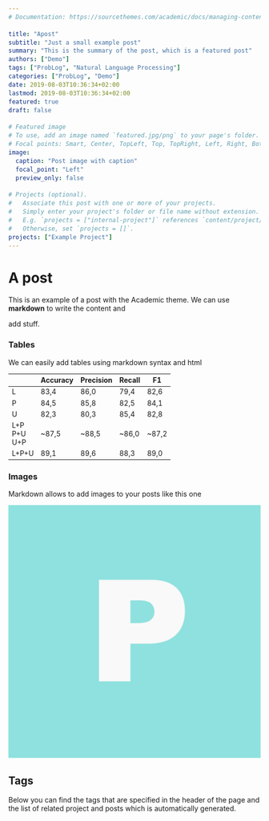 ```yaml
---
# Documentation: https://sourcethemes.com/academic/docs/managing-content/

title: "Apost"
subtitle: "Just a small example post"
summary: "This is the summary of the post, which is a featured post"
authors: ["Demo"]
tags: ["ProbLog", "Natural Language Processing"]
categories: ["ProbLog", "Demo"]
date: 2019-08-03T10:36:34+02:00
lastmod: 2019-08-03T10:36:34+02:00
featured: true
draft: false

# Featured image
# To use, add an image named `featured.jpg/png` to your page's folder.
# Focal points: Smart, Center, TopLeft, Top, TopRight, Left, Right, BottomLeft, Bottom, BottomRight.
image: 
  caption: "Post image with caption"
  focal_point: "Left"
  preview_only: false

# Projects (optional).
#   Associate this post with one or more of your projects.
#   Simply enter your project's folder or file name without extension.
#   E.g. `projects = ["internal-project"]` references `content/project/deep-learning/index.md`.
#   Otherwise, set `projects = []`.
projects: ["Example Project"]
---
```


# A post

This is an example of a post with the Academic theme. We can use **markdown** to write the content and 

add stuff.

### Tables

We can easily add tables using markdown syntax and html

|                   | Accuracy | Precision | Recall | F1    |
| ----------------- | -------- | --------- | ------ | ----- |
| L                 | 83,4     | 86,0      | 79,4   | 82,6  |
| P                 | 84,5     | 85,8      | 82,5   | 84,1  |
| U                 | 82,3     | 80,3      | 85,4   | 82,8  |
| L+P<br>P+U<br>U+P | ~87,5    | ~88,5     | ~86,0  | ~87,2 |
| L+P+U             | 89,1     | 89,6      | 88,3   | 89,0  |

### Images

Markdown allows to add images to your posts like this one

![another image](featured.png)

## Tags

Below you can find the tags that are specified in the header of the page and the list of related project and posts which is automatically generated.